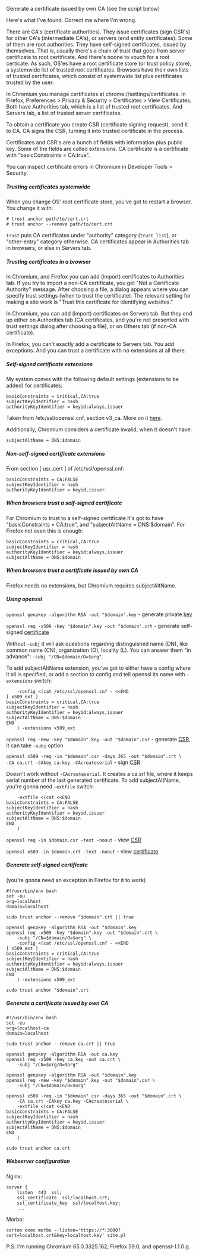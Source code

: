 Generate a certificate issued by own CA (see the script below)

Here's what I've found. Correct me where I'm wrong.

There are CA's (certificate authorities). They issue certificates (sign CSR's) for other CA's (intermediate CA's), or servers (end entity certificates). Some of them are root authorities. They have self-signed certificates, issued by themselves. That is, usually there's a chain of trust that goes from server certificate to root certificate. And there's noone to vouch for a root certicate. As such, OS'es have a root certificate store (or trust policy store), a systemwide list of trusted root certificates. Browsers have their own lists of trusted certificates, which consist of systemwide list plus certificates trusted by the user.

In Chromium you manage certificates at chrome://settings/certificates. In Firefox, Preferences > Privacy & Security > Certificates > View Certificates. Both have Authorities tab, which is a list of trusted root certificates. And Servers tab, a list of trusted server certificates.

To obtain a certificate you create CSR (certificate signing request), send it to CA. CA signs the CSR, turning it into trusted certificate in the process.

Certificates and CSR's are a bunch of fields with information plus public key. Some of the fields are called extensions. CA certificate is a certificate with "basicConstraints = CA:true".

You can inspect certificate errors in Chromium in Developer Tools > Security.

##### Trusting certificates systemwide

When you change OS' root certificate store, you've got to restart a browser. You change it with:

```
# trust anchor path/to/cert.crt
# trust anchor --remove path/to/cert.crt
```

`trust` puts CA certificates under "authority" category (`trust list`), or "other-entry" category otherwise. CA certificates appear in Authorities tab in browsers, or else in Servers tab.

##### Trusting certificates in a browser

In Chromium, and Firefox you can add (import) certificates to Authorities tab. If you try to import a non-CA certificate, you get "Not a Certificate Authority" message. After choosing a file, a dialog appears where you can specify trust settings (when to trust the certificate). The relevant setting for making a site work is "Trust this certificate for identifying websites."

In Chromium, you can add (import) certificates on Servers tab. But they end up either on Authorities tab (CA certificates, and you're not presented with trust settings dialog after choosing a file), or on Others tab (if non-CA certificate).

In Firefox, you can't exactly add a certificate to Servers tab. You add exceptions. And you can trust a certificate with no extensions at all there.

##### Self-signed certificate extensions

My system comes with the following default settings (extensions to be added) for certificates:

```
basicConstraints = critical,CA:true
subjectKeyIdentifier = hash
authorityKeyIdentifier = keyid:always,issuer
```

Taken from /etc/ssl/openssl.cnf, section v3_ca. More on it [here](https://jlk.fjfi.cvut.cz/arch/manpages/man/core/openssl/x509v3_config.5ssl.en).

Additionally, Chromium considers a certificate invalid, when it doesn't have:

```
subjectAltName = DNS:$domain
```

##### Non-self-signed certificate extensions

From section [ usr_cert ] of /etc/ssl/openssl.cnf:

```
basicConstraints = CA:FALSE
subjectKeyIdentifier = hash
authorityKeyIdentifier = keyid,issuer
```

##### When browsers trust a self-signed certificate

For Chromium to trust to a self-signed certificate it's got to have "basicConstraints = CA:true", and "subjectAltName = DNS:$domain". For Firefox not even this is enough:

```
basicConstraints = critical,CA:true
subjectKeyIdentifier = hash
authorityKeyIdentifier = keyid:always,issuer
subjectAltName = DNS:$domain
```

##### When browsers trust a certificate issued by own CA

Firefox needs no extensions, but Chromium requires subjectAltName.

##### Using openssl

`openssl genpkey -algorithm RSA -out "$domain".key` - generate private [key](https://jlk.fjfi.cvut.cz/arch/manpages/man/core/openssl/genpkey.1ssl.en)

`openssl req -x509 -key "$domain".key -out "$domain".crt` - generate self-signed [certificate](https://jlk.fjfi.cvut.cz/arch/manpages/man/core/openssl/req.1ssl.en)

Without `-subj` it will ask questions regarding distinguished name (DN), like common name (CN), organization (O), locality (L). You can answer them "in advance": `-subj "/CN=$domain/O=$org"`.

To add subjectAltName extension, you've got to either have a config where it all is specified, or add a section to config and tell openssl its name with `-extensions` switch:

```
    -config <(cat /etc/ssl/openssl.cnf - <<END
[ x509_ext ]
basicConstraints = critical,CA:true
subjectKeyIdentifier = hash
authorityKeyIdentifier = keyid:always,issuer
subjectAltName = DNS:$domain
END
    ) -extensions x509_ext
```

`openssl req -new -key "$domain".key -out "$domain".csr` - generate [CSR](https://jlk.fjfi.cvut.cz/arch/manpages/man/core/openssl/req.1ssl.en), it can take `-subj` option

`openssl x509 -req -in "$domain".csr -days 365 -out "$domain".crt \
​    -CA ca.crt -CAkey ca.key -CAcreateserial` - sign [CSR](https://jlk.fjfi.cvut.cz/arch/manpages/man/core/openssl/x509.1ssl.en)

Doesn't work without `-CAcreateserial`. It creates a ca.srl file, where it keeps serial number of the last generated certificate. To add subjectAltName, you're gonna need `-extfile` switch:

```
    -extfile <(cat <<END
basicConstraints = CA:FALSE
subjectKeyIdentifier = hash
authorityKeyIdentifier = keyid,issuer
subjectAltName = DNS:$domain
END
    )
```

`openssl req -in $domain.csr -text -noout` - view [CSR](https://jlk.fjfi.cvut.cz/arch/manpages/man/core/openssl/req.1ssl.en)

`openssl x509 -in $domain.crt -text -noout` - view [certificate](https://jlk.fjfi.cvut.cz/arch/manpages/man/core/openssl/x509.1ssl.en)

##### Generate self-signed certificate

(you're gonna need an exception in Firefox for it to work)

```
#!/usr/bin/env bash
set -eu
org=localhost
domain=localhost

sudo trust anchor --remove "$domain".crt || true

openssl genpkey -algorithm RSA -out "$domain".key
openssl req -x509 -key "$domain".key -out "$domain".crt \
    -subj "/CN=$domain/O=$org" \
    -config <(cat /etc/ssl/openssl.cnf - <<END
[ x509_ext ]
basicConstraints = critical,CA:true
subjectKeyIdentifier = hash
authorityKeyIdentifier = keyid:always,issuer
subjectAltName = DNS:$domain
END
    ) -extensions x509_ext

sudo trust anchor "$domain".crt
```

##### Generate a certificate issued by own CA

```
#!/usr/bin/env bash
set -eu
org=localhost-ca
domain=localhost

sudo trust anchor --remove ca.crt || true

openssl genpkey -algorithm RSA -out ca.key
openssl req -x509 -key ca.key -out ca.crt \
    -subj "/CN=$org/O=$org"

openssl genpkey -algorithm RSA -out "$domain".key
openssl req -new -key "$domain".key -out "$domain".csr \
    -subj "/CN=$domain/O=$org"

openssl x509 -req -in "$domain".csr -days 365 -out "$domain".crt \
    -CA ca.crt -CAkey ca.key -CAcreateserial \
    -extfile <(cat <<END
basicConstraints = CA:FALSE
subjectKeyIdentifier = hash
authorityKeyIdentifier = keyid,issuer
subjectAltName = DNS:$domain
END
    )

sudo trust anchor ca.crt
```

##### Webserver configuration

Nginx:

```
server {
    listen  443  ssl;
    ssl_certificate  ssl/localhost.crt;
    ssl_certificate_key  ssl/localhost.key;
    ...
```

Morbo:

```
carton exec morbo --listen='https://*:3000?cert=localhost.crt&key=localhost.key' site.pl
```

P.S. I'm running Chromium 65.0.3325.162, Firefox 59.0, and openssl-1.1.0.g.